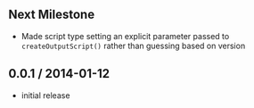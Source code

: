Next Milestone
--------------
* Made script type setting an explicit parameter passed to `createOutputScript()` rather than guessing based on version

0.0.1 / 2014-01-12
------------------
* initial release